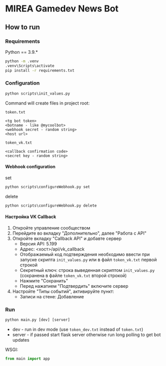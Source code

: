 # MIREA Gamedev News Bot
## How to run

### Requirements
Python == 3.9.*

```cmd
python -m .venv
.venv\Scripts\activate
pip install -r requirements.txt
```

### Configuration
```cmd
python scripts\init_values.py
```

Command will create files in project root:

`token.txt`
```
<tg bot token>
<botname - like @mycoolbot>
<webhook secret - random string>
<host url>
```

`token_vk.txt`
```
<callback confirmation code>
<secret key - random string>
```

#### Webhook configuration
set
```cmd
python scripts\configureWebhook.py set
```
delete
```cmd
python scripts\configureWebhook.py delete
```

#### Настройка VK Callback
1) Откройте управление сообществом
2) Перейдите во вкладку "Дополнительно", далее "Работа с API"
3) Откройте вкладку "Callback API" и добавте сервер
    * Версия API: 5.199
    * Адрес: <хост>/api/vk_callback
    * Отображаемый код подтверждения необходимо ввести при запуске скрипта `init_values.py` или в файл `token_vk.txt` первой строкой
    * Секретный ключ: строка выведенная скриптом `init_values.py` (сохранена в файле `token_vk.txt` второй строкой)
    * Нажмите "Сохранить"
    * Перед нажатием "Подтвердить" включите сервер
4) Настройте "Типы событий", активируйте пункт:
    * Записи на стене: Добавление


### Run

```cmd
python main.py [dev] [server]
```
* dev - run in dev mode (use `token_dev.txt` instead of `token.txt`)
* server - if passed start flask server otherwise run long polling to get bot updates

WSGI:
```py
from main import app
```
